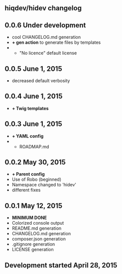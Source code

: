 hiqdev/hidev changelog
----------------------

## 0.0.6 Under development

- cool CHANGELOG.md generation
- **+ gen action** to generate files by templates
- + "No licence" default license

## 0.0.5 June 1, 2015

- decreased default verbosity

## 0.0.4 June 1, 2015

- **+ Twig templates**

## 0.0.3 June 1, 2015

- **+ YAML config**
- + ROADMAP.md

## 0.0.2 May 30, 2015

- **+ Parent config**
- Use of Robo (beginned)
- Namespace changed to 'hidev'
- different fixes

## 0.0.1 May 12, 2015

- **MINIMUM DONE**
- Colorized console output
- README.md generation
- CHANGELOG.md generation
- composer.json generation
- .gitignore generation
- LICENSE generation

## Development started April 28, 2015

